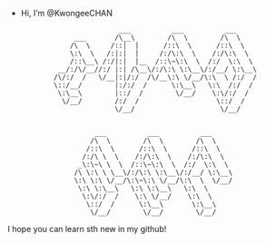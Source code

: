 -  Hi, I’m @KwongeeCHAN

                               ___          ___          ___     
                    ___       /\__\        /\  \        /\  \    
                   /\  \     /::|  |      /::\  \      /::\  \   
                   \:\  \   /:|:|  |     /:/\:\  \    /:/\:\  \  
                   /::\__\ /:/|:|  |__  /::\~\:\  \  /:/  \:\  \ 
                __/:/\/__//:/ |:| /\__\/:/\:\ \:\__\/:/__/ \:\__\
               /\/:/  /   \/__|:|/:/  /\/__\:\ \/__/\:\  \ /:/  /
               \::/__/        |:/:/  /      \:\__\   \:\  /:/  / 
                \:\__\        |::/  /        \/__/    \:\/:/  /  
                 \/__/        /:/  /                   \::/  /   
                              \/__/                     \/__/    


                         ___          ___          ___     
                        /\  \        /\  \        /\  \    
                       /::\  \      /::\  \      /::\  \   
                      /:/\ \  \    /:/\:\  \    /:/\:\  \  
                     _\:\~\ \  \  /::\~\:\  \  /:/  \:\  \ 
                    /\ \:\ \ \__\/:/\:\ \:\__\/:/__/ \:\__\
                    \:\ \:\ \/__/\:\~\:\ \/__/\:\  \  \/__/
                     \:\ \:\__\   \:\ \:\__\   \:\  \      
                      \:\/:/  /    \:\ \/__/    \:\  \     
                       \::/  /      \:\__\       \:\__\    
                        \/__/        \/__/        \/__/    


I hope you can learn sth new in my github!
<!---
KwongeeCHAN/KwongeeCHAN is a ✨ special ✨ repository because its `README.md` (this file) appears on your GitHub profile.
You can click the Preview link to take a look at your changes.i hope i can study,infosec
--->
